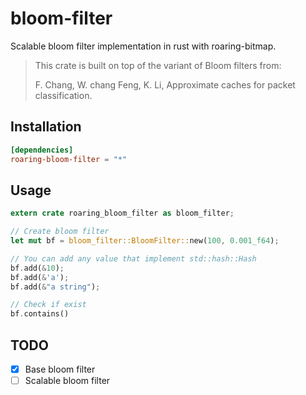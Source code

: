 # bloom-filter

Scalable bloom filter implementation in rust with roaring-bitmap.

> This crate is built on top of the variant of Bloom filters from:
> 
> F. Chang, W. chang Feng, K. Li, Approximate caches for packet classification.

## Installation

```toml
[dependencies]
roaring-bloom-filter = "*"
```

## Usage

```rust
extern crate roaring_bloom_filter as bloom_filter;

// Create bloom filter
let mut bf = bloom_filter::BloomFilter::new(100, 0.001_f64);

// You can add any value that implement std::hash::Hash
bf.add(&10);
bf.add(&'a');
bf.add(&"a string");

// Check if exist
bf.contains()

```

## TODO

* [x] Base bloom filter
* [ ] Scalable bloom filter
